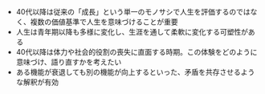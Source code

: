
- 40代以降は従来の「成長」という単一のモノサシで人生を評価するのではなく、複数の価値基準で人生を意味づけることが重要
- 人生は青年期以降も多様に変化し、生涯を通して柔軟に変化する可塑性がある
- 40代以降は体力や社会的役割の喪失に直面する時期。この体験をどのように意味づけ、語り直すかを考えたい
- ある機能が衰退しても別の機能が向上するといった、矛盾を共存させるような解釈が有効
